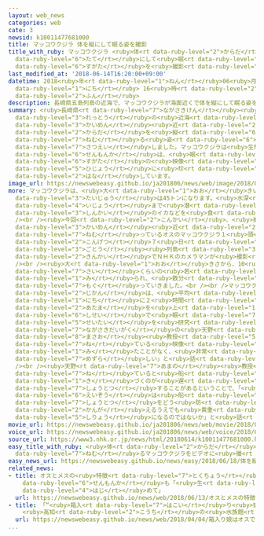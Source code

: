 ```yaml
---
layout: web_news
categories: web
cate: 3
newsid: k10011477681000
title: マッコウクジラ 体を縦にして眠る姿を撮影
title_with_ruby: マッコウクジラ <ruby>体<rt data-ruby-level="2">からだ</rt></ruby>を<ruby>縦<rt
  data-ruby-level="6">たて</rt></ruby>にして<ruby>眠<rt data-ruby-level="7">ねむ</rt></ruby>る<ruby>姿<rt
  data-ruby-level="6">すがた</rt></ruby>を<ruby>撮影<rt data-ruby-level="7">さつえい</rt></ruby>
last_modified_at: '2018-06-14T16:20:00+09:00'
datetime: 2018<ruby>年<rt data-ruby-level="1">ねん</rt></ruby>06<ruby>月<rt data-ruby-level="1">がつ</rt></ruby>14<ruby>日<rt
  data-ruby-level="1">にち</rt></ruby> 16<ruby>時<rt data-ruby-level="2">じ</rt></ruby>20<ruby>分<rt
  data-ruby-level="2">ふん</rt></ruby>
description: 長崎県五島列島の近海で、マッコウクジラが海面近くで体を縦にして眠る姿をＮＨＫのカメラマンが撮影しました。マッコウクジラは生態についてほとんどわかっておらず、専門家は、眠る姿の映像は非常に珍しいと話しています。
summary: <ruby>長崎県<rt data-ruby-level="7">ながさきけん</rt></ruby><ruby>五島<rt data-ruby-level="3">ごとう</rt></ruby><ruby>列島<rt
  data-ruby-level="3">れっとう</rt></ruby>の<ruby>近海<rt data-ruby-level="2">きんかい</rt></ruby>で、マッコウクジラが<ruby>海面<rt
  data-ruby-level="3">かいめん</rt></ruby><ruby>近<rt data-ruby-level="2">ちか</rt></ruby>くで<ruby>体<rt
  data-ruby-level="2">からだ</rt></ruby>を<ruby>縦<rt data-ruby-level="6">たて</rt></ruby>にして<ruby>眠<rt
  data-ruby-level="7">ねむ</rt></ruby>る<ruby>姿<rt data-ruby-level="6">すがた</rt></ruby>をＮＨＫのカメラマンが<ruby>撮影<rt
  data-ruby-level="7">さつえい</rt></ruby>しました。マッコウクジラは<ruby>生態<rt data-ruby-level="5">せいたい</rt></ruby>についてほとんどわかっておらず、<ruby>専門家<rt
  data-ruby-level="6">せんもんか</rt></ruby>は、<ruby>眠<rt data-ruby-level="7">ねむ</rt></ruby>る<ruby>姿<rt
  data-ruby-level="6">すがた</rt></ruby>の<ruby>映像<rt data-ruby-level="6">えいぞう</rt></ruby>は<ruby>非常<rt
  data-ruby-level="5">ひじょう</rt></ruby>に<ruby>珍<rt data-ruby-level="7">めずら</rt></ruby>しいと<ruby>話<rt
  data-ruby-level="2">はな</rt></ruby>しています。
image_url: https://newswebeasy.github.io/ja201806/news/web/image/2018/06/14/K10011477681_1806141610_1806141620_01_03.jpg
more: マッコウクジラは、<ruby>大<rt data-ruby-level="1">おお</rt></ruby>きいものは<ruby>体長<rt data-ruby-level="2">たいちょう</rt></ruby>18メートル、<ruby>体重<rt
  data-ruby-level="3">たいじゅう</rt></ruby>は45トンになります。<ruby>水深<rt data-ruby-level="3">すいしん</rt></ruby>600メートル<ruby>以上<rt
  data-ruby-level="4">いじょう</rt></ruby>まで<ruby>潜<rt data-ruby-level="7">もぐ</rt></ruby>り、<ruby>深海<rt
  data-ruby-level="3">しんかい</rt></ruby>のイカなどを<ruby>食<rt data-ruby-level="2">た</rt></ruby>べています。<br
  /><br /><ruby>今回<rt data-ruby-level="2">こんかい</rt></ruby>、<ruby>撮影<rt data-ruby-level="7">さつえい</rt></ruby>されたのは、<ruby>海面<rt
  data-ruby-level="3">かいめん</rt></ruby><ruby>近<rt data-ruby-level="2">ちか</rt></ruby>くで<ruby>眠<rt
  data-ruby-level="7">ねむ</rt></ruby>っているオスのマッコウクジラ１<ruby>頭<rt data-ruby-level="2">とう</rt></ruby>で、<ruby>今月<rt
  data-ruby-level="2">こんげつ</rt></ruby>７<ruby>日<rt data-ruby-level="1">にち</rt></ruby>、<ruby>五島<rt
  data-ruby-level="3">ごとう</rt></ruby><ruby>列島<rt data-ruby-level="3">れっとう</rt></ruby>の<ruby>近海<rt
  data-ruby-level="2">きんかい</rt></ruby>でＮＨＫのカメラマンが<ruby>撮影<rt data-ruby-level="7">さつえい</rt></ruby>しました。<br
  /><br /><ruby>大<rt data-ruby-level="1">おお</rt></ruby>きさから、10<ruby>歳<rt data-ruby-level="7">さい</rt></ruby>から20<ruby>歳<rt
  data-ruby-level="7">さい</rt></ruby>くらいの<ruby>若<rt data-ruby-level="6">わか</rt></ruby>いオスと<ruby>見<rt
  data-ruby-level="1">み</rt></ruby>られ、<ruby>数分<rt data-ruby-level="2">すうふん</rt></ruby>ほどで<ruby>潜<rt
  data-ruby-level="7">もぐ</rt></ruby>っていきました。<br /><br />マッコウクジラの<ruby>睡眠<rt data-ruby-level="7">すいみん</rt></ruby><ruby>時間<rt
  data-ruby-level="2">じかん</rt></ruby>は、<ruby>平均<rt data-ruby-level="5">へいきん</rt></ruby>して１<ruby>日<rt
  data-ruby-level="1">にち</rt></ruby>に２<ruby>時間<rt data-ruby-level="2">じかん</rt></ruby>ほどとされていて、<ruby>頭<rt
  data-ruby-level="2">あたま</rt></ruby>を<ruby>上<rt data-ruby-level="1">うえ</rt></ruby>にしたユニークな<ruby>姿勢<rt
  data-ruby-level="6">しせい</rt></ruby>で<ruby>眠<rt data-ruby-level="7">ねむ</rt></ruby>ります。マッコウクジラの<ruby>生態<rt
  data-ruby-level="5">せいたい</rt></ruby>を<ruby>研究<rt data-ruby-level="3">けんきゅう</rt></ruby>している<ruby>長崎大学<rt
  data-ruby-level="7">ながさきだいがく</rt></ruby>の<ruby>天野<rt data-ruby-level="7">あまの</rt></ruby><ruby>雅男<rt
  data-ruby-level="8">まさお</rt></ruby><ruby>教授<rt data-ruby-level="5">きょうじゅ</rt></ruby>は、「オスのマッコウクジラが<ruby>寝<rt
  data-ruby-level="7">ね</rt></ruby>ている<ruby>映像<rt data-ruby-level="6">えいぞう</rt></ruby>は<ruby>見<rt
  data-ruby-level="1">み</rt></ruby>たことがなく、<ruby>非常<rt data-ruby-level="5">ひじょう</rt></ruby>に<ruby>珍<rt
  data-ruby-level="7">めずら</rt></ruby>しい」と<ruby>話<rt data-ruby-level="2">はな</rt></ruby>しています。<br
  /><br /><ruby>天野<rt data-ruby-level="7">あまの</rt></ruby><ruby>教授<rt data-ruby-level="5">きょうじゅ</rt></ruby>によりますと、クジラは<ruby>寝<rt
  data-ruby-level="7">ね</rt></ruby>ていると<ruby>船<rt data-ruby-level="2">ふね</rt></ruby>に<ruby>気<rt
  data-ruby-level="1">き</rt></ruby>づくのが<ruby>遅<rt data-ruby-level="7">おく</rt></ruby>れて<ruby>衝突<rt
  data-ruby-level="7">しょうとつ</rt></ruby>することがあるということで、「<ruby>今回<rt data-ruby-level="2">こんかい</rt></ruby>の<ruby>映像<rt
  data-ruby-level="6">えいぞう</rt></ruby>は<ruby>船<rt data-ruby-level="2">ふね</rt></ruby>との<ruby>衝突<rt
  data-ruby-level="7">しょうとつ</rt></ruby>をどう<ruby>防<rt data-ruby-level="5">ふせ</rt></ruby>ぐかを<ruby>考<rt
  data-ruby-level="2">かんが</rt></ruby>えるうえでも<ruby>貴重<rt data-ruby-level="6">きちょう</rt></ruby>な<ruby>資料<rt
  data-ruby-level="5">しりょう</rt></ruby>になるのではないか」と<ruby>話<rt data-ruby-level="2">はな</rt></ruby>していました。
movie_url: https://newswebeasy.github.io/ja201806/news/web/movie/2018/06/14/k10011477681_201806141610_201806141616.mp4
voice_url: https://newswebeasy.github.io/ja201806/news/web/voice/2018/06/14/k10011477681_201806141610_201806141616.mp3
source_url: https://www3.nhk.or.jp/news/html/20180614/k10011477681000.html
easy_title_with_ruby: <ruby>体<rt data-ruby-level="2">からだ</rt></ruby>を<ruby>縦<rt data-ruby-level="6">たて</rt></ruby>にして<ruby>眠<rt
  data-ruby-level="7">ねむ</rt></ruby>るマッコウクジラをビデオに<ruby>撮<rt data-ruby-level="7">と</rt></ruby>る
easy_news_url: https://newswebeasy.github.io/news/easy/2018/06/18/体を縦にして眠るマッコウクジラをビデオに撮る
related_news:
- title: オスとメスの<ruby>特徴<rt data-ruby-level="7">とくちょう</rt></ruby><ruby>持<rt data-ruby-level="3">も</rt></ruby>つカブトムシ！<ruby>専門家<rt
    data-ruby-level="6">せんもんか</rt></ruby>も「<ruby>生<rt data-ruby-level="1">い</rt></ruby>きたの<ruby>初<rt
    data-ruby-level="4">はじ</rt></ruby>めて」
  url: https://newswebeasy.github.io/news/web/2018/06/13/オスとメスの特徴持つカブトムシ専門家も生きたの初めて
- title: 「“<ruby>箱入<rt data-ruby-level="7">はこい</rt></ruby>り<ruby>娘<rt data-ruby-level="7">むすめ</rt></ruby>”はオスでした」
    <ruby>高知<rt data-ruby-level="2">こうち</rt></ruby>の<ruby>水族館<rt data-ruby-level="3">すいぞくかん</rt></ruby>のカピバラ
  url: https://newswebeasy.github.io/news/web/2018/04/04/箱入り娘はオスでした-高知の水族館のカピバラ
...
```

